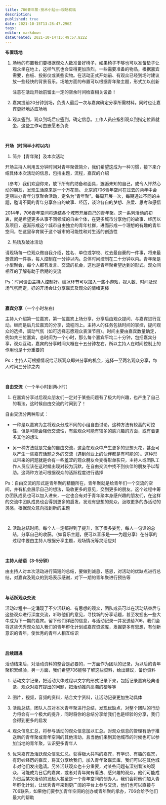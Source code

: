 ```yaml
---
title: 706青年聚-技术小贴士—现场初稿
description: 
published: true
date: 2021-10-15T13:28:47.296Z
tags: 
editor: markdown
dateCreated: 2021-10-14T15:49:57.822Z
---
```




**布置场地**

1. 场地的布置我们要根据观众人数准备好椅子，如果椅子不够也可以准备垫子让观众坐在地上，这样气氛也会显得更加热烈。一些需要准备的物品，根据嘉宾需要，白板、投影仪或某些实物。在活动正式开始前、有观众已经到场时建议放一些轻快的背景音乐。场地方面的布置可以根据青年聚主题，形式加以创新

    注意在活动开始前留出一定的空余时间检查相关设备！

2. 嘉宾提前20分钟到场，负责人最后一次与嘉宾确定分享所需材料，同时也让嘉宾更好地适应场地

3. 观众签到，观众到场后应签到，确定信息。工作人员应指引观众到指定位置就坐，这些工作可由志愿者负责

<br>

**开场（时间半小时以内）**

1. 简介【青年聚】及本次活动

开场主持人利用五分钟时间对青年聚做简介，我们希望这成为一种习惯，接下来介绍具体本次活动的信息，包括主题，流程，嘉宾的介绍

（参考）我们欢迎你来，放下所有的防备和面具，邂逅未知的自己，或令人怦然心动的朋友，发现生活原来是一个万花筒。  北京的706青年空间在过去的两年中会定期举办青年分享聚会活动，定名为“青年聚”。每周开展一次，每期通过不同的主题，邀请不同的青年分享各自的故事、经历，谈论各自的梦想、热爱、思考和感悟

2014年，706青年空间将连结各个城市开展自己的青年聚。这一系列活动的初衷，就是希望更多从事不同领域的自由个体，在更多城市分享他们的故事、经历以及项目，逐渐形成这个城市自由独立的青年社群，进而形成一个理想的有趣的青年空间，在这里孕育属于这个城市的可能性和对生活的创造性



2. 热场及破冰活动

请现场每一位观众做自我介绍，姓名、单位或学校、过去最自豪的一件事，将来最想做的一件事，每人控制在一分钟以内。总体时间控制在二十分钟以内。青年聚是小型聚会，每个人都有发言、交流的机会，这也是青年聚希望达到的形式。观众间相互的了解有助于后期的交流

Ps：时间请由主持人控制好。破冰环节可以加入一些小游戏，视人数、时间及现场气氛而定，好的开场会让分享嘉宾及观众的情绪更棒

<br>

**嘉宾分享**（一个小时左右)

主持人介绍第一位嘉宾，第一位嘉宾上场分享，分享后由观众提问、与嘉宾进行互动。继而是后几位嘉宾的分享，流程同上。主持人的任务包括时间的掌控，提问观众的选择，调动气氛（如可选择志愿观众表演节目）。时间主要由嘉宾数量确定，例如共三位嘉宾，总时间为一个小时，那么每个嘉宾平均二十分钟，包括嘉宾分享，观众互动，嘉宾的分享时间大概在十五分钟左右。所以主持人在时间控制上的作用也是十分重要的

Ps：主持人可根据情况给活跃观众即兴分享的机会，选择一至两名观众分享，每人时间三分钟之内

<br>

**自由交流**（一个半小时到两小时）

1. 在嘉宾分享过后观众朋友们一定对于某些问题有了极大的兴趣，也产生了自己的看法，这时候自由交流的时间到了！

自由交流分两种形式：

- 一种是以嘉宾为主将观众分成不同的小组自由讨论，这种方法有较高的可控性，但是可能会降低交流性，有些观众可能有较多的感兴趣的方面，或有着更多其他的想法

- 另一种方法就是完全的自由交流，这会在观众中产生更多的思想火花，甚至可以产生一些嘉宾话题之外的交流（遇到创业上的伙伴都是有可能的）。这种形式带来的问题就是会有一些羞涩的观众朋友会变得形单影只，主持人或团队工作人员应该在这时候出现对较为沉默，在自由交流中找不到伙伴的朋友予以帮助。这两种方法可根据观众的活跃程度进行选择

Ps：自由交流的形式是青年聚的精髓所在，青年聚就是给青年们一个交流的空间，并有机会展示自己的想法，吸收更多的意见，交到更多的朋友。这个过程中筹办团队成员也可以加入进来，一定也会有对于青年聚本身感兴趣的朋友们，在这样的交流中团队成员也会得到更多的启发，发现有思想的观众，汲取更多的办活动的灵感，根据观众意向找到新的主题

<br>

2. 活动总结时间。每个人一定都得到了提升，涨了很多姿势，每人一句话的总结，分享自己的收获。（如音乐主题，便可以音乐是——为题分享）在分享的过程中要由主持人根据分享主题，现场情况等灵活应对

<br>

**主持人结语（3-5分钟）**

由主持人对本次活动进行简短的总结，要做到诚恳，感恩，对活动的优缺点进行总结，对嘉宾及观众的到场表示感谢，对下一期的青年聚进行预告等

<br>

**与活跃观众交流**

活动过程中一定涌现了不少活跃的、有思想的观众，团队成员可以在活动结束后与这些观众进行深度交流，听取他们的意见，寻找新的分享话题，甚至发掘出一些大牛成为下一期的嘉宾。留下他们详细的信息，与活动记录一并发送给706，我们会将这些优秀观众加入我们的青年孵化计划或嘉宾资源库，发掘更多有思想，有创新意识的青年，使优秀的青年人相互结识

<br>

**后续跟进**

活动结束后，对活动资料的整合是必要的，一方面作为团队的记录，为以后的青年聚积累经验，另一方面，我们希望706能够了解这些资料，给出建议，备份资料

1. 活动文字记录，把活动大体过程以文字的形式记录下来，包括记录嘉宾经典语录，观众对嘉宾提出的问题，把活动推向高潮的梗等等

2. 图片，视频，音频的资料，结合文字资料，让活动记录更加生动具体

3. 活动总结，团队人员对本次青年聚进行总结，发现优缺点，对整个团队的行动力将会有一个极大的提升，同时将你的总结分享给我们也是经验的分享，我们会得到更多的启发

4. 观众信息汇总，将参与活动的观众信息加以汇总。对观众信息的管理有助于推送新的青年聚或青年空间的其他活动，且当他们来到其他城市的时候也可以参加当地的青年聚，认识更多青年人

5. 优秀嘉宾及活跃观众信息汇总。获得极大共鸣的嘉宾，有学识、有趣的嘉宾，有奇妙经历的嘉宾，将其分享给我们，加入青年聚嘉宾库，我们可以在其他城市对他们发出邀请。另外活跃观众也十分重要，对某些问题有深刻看法的观众，可能成为日后的嘉宾，或者对青年聚有看法、感兴趣的观众，他们可能成为日后某次活动的发起人甚至是一个青年空间的创办人。我们会将他们加入青年孵化计划，让优秀青年来到更广阔的平台上参与交流，他们也可以直接与706联系，如果他们要参加青年空间的创办或青年聚的承办，706会给予他们最大的帮助